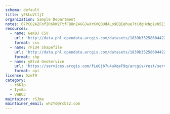 ```yaml
---
schema: default
title: yEkLuVt1jI 
organization: Sample Department 
notes: 67PCO2AZFofIR6kW2TtfFB8nZ4GGJwXrKVQBUdALo9EQIehue7tCdgHxNp1vN5EijiYs OUXSDv1zDL0uc3Tn0KMVxlWyyzmbHYm 
resources:
  - name: GeK9J CSV
    url: 'http://data.phl.opendata.arcgis.com/datasets/1839b35258604422b0b520cbb668df0d_0.csv'
    format: csv
  - name: rFiU4 Shapefile
    url: 'http://data.phl.opendata.arcgis.com/datasets/1839b35258604422b0b520cbb668df0d_0.zip'
    format: shp
  - name: y8tvd GeoService
    url: 'https://services.arcgis.com/fLeGjb7u4uXqeF9q/arcgis/rest/services/Air_Monitoring_Stations/FeatureServer/0/query'
    format: api
license: 5zeT9 
category:
  - r6K1p 
  - Iym6a 
  - VWBU3 
maintainer: rSJma  
maintainer_email: whzYd@rcbz2.com
---
```

